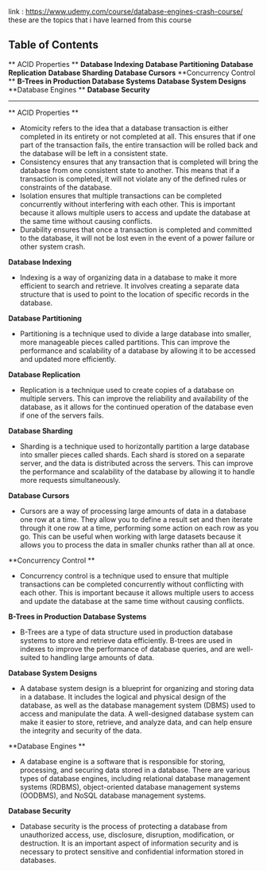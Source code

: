 link : https://www.udemy.com/course/database-engines-crash-course/
these are the topics that i have learned from this course 
## Table of Contents

** ACID Properties **
**Database Indexing**
**Database Partitioning**
**Database Replication**
**Database Sharding**
**Database Cursors**
**Concurrency Control **
**B-Trees in Production Database Systems**
**Database System Designs**
**Database Engines **
**Database Security**


 <hr>
 
** ACID Properties **

* Atomicity refers to the idea that a database transaction is either completed in its entirety or not completed at all. This ensures that if one part of the transaction fails, the entire transaction will be rolled back and the database will be left in a consistent state.
* Consistency ensures that any transaction that is completed will bring the database from one consistent state to another. This means that if a transaction is completed, it will not violate any of the defined rules or constraints of the database.
* Isolation ensures that multiple transactions can be completed concurrently without interfering with each other. This is important because it allows multiple users to access and update the database at the same time without causing conflicts.
* Durability ensures that once a transaction is completed and committed to the database, it will not be lost even in the event of a power failure or other system crash.

**Database Indexing**
* Indexing is a way of organizing data in a database to make it more efficient to search and retrieve. It involves creating a separate data structure that is used to point to the location of specific records in the database.

**Database Partitioning**
* Partitioning is a technique used to divide a large database into smaller, more manageable pieces called partitions. This can improve the performance and scalability of a database by allowing it to be accessed and updated more efficiently.

**Database Replication**
* Replication is a technique used to create copies of a database on multiple servers. This can improve the reliability and availability of the database, as it allows for the continued operation of the database even if one of the servers fails.

**Database Sharding**
* Sharding is a technique used to horizontally partition a large database into smaller pieces called shards. Each shard is stored on a separate server, and the data is distributed across the servers. This can improve the performance and scalability of the database by allowing it to handle more requests simultaneously.

**Database Cursors**
* Cursors are a way of processing large amounts of data in a database one row at a time. They allow you to define a result set and then iterate through it one row at a time, performing some action on each row as you go. This can be useful when working with large datasets because it allows you to process the data in smaller chunks rather than all at once.

**Concurrency Control **
* Concurrency control is a technique used to ensure that multiple transactions can be completed concurrently without conflicting with each other. This is important because it allows multiple users to access and update the database at the same time without causing conflicts.

**B-Trees in Production Database Systems**
* B-Trees are a type of data structure used in production database systems to store and retrieve data efficiently. B-trees are used in indexes to improve the performance of database queries, and are well-suited to handling large amounts of data.

**Database System Designs**
* A database system design is a blueprint for organizing and storing data in a database. It includes the logical and physical design of the database, as well as the database management system (DBMS) used to access and manipulate the data. A well-designed database system can make it easier to store, retrieve, and analyze data, and can help ensure the integrity and security of the data.

**Database Engines **
* A database engine is a software that is responsible for storing, processing, and securing data stored in a database. There are various types of database engines, including relational database management systems (RDBMS), object-oriented database management systems (OODBMS), and NoSQL database management systems.

**Database Security**
* Database security is the process of protecting a database from unauthorized access, use, disclosure, disruption, modification, or destruction. It is an important aspect of information security and is necessary to protect sensitive and confidential information stored in databases.




